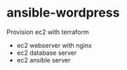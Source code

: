 # ansible-wordpress

Provision ec2 with terraform
- ec2 webserver with nginx
- ec2 database server
- ec2 ansible server
